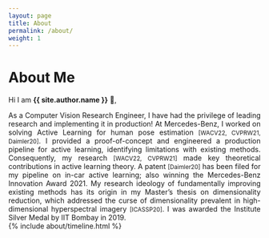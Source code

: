 ```yaml
---
layout: page
title: About
permalink: /about/
weight: 1
---
```


# **About Me**

Hi I am **{{ site.author.name }}** :wave:,<br>
<div style="text-align: justify"> 
	As a Computer Vision Research Engineer, I have had the privilege of leading research and implementing it in production! At Mercedes-Benz, I worked on solving Active Learning for human pose estimation <small>[WACV22, CVPRW21, Daimler20]</small>. I provided a proof-of-concept and engineered a production pipeline for active learning, identifying limitations with existing methods. Consequently, my research <small>[WACV22, CVPRW21]</small> made key theoretical contributions in active learning theory. A patent <small>[Daimler20]</small> has been filed for my pipeline on in-car active learning; also winning the Mercedes-Benz Innovation Award 2021. My research ideology of fundamentally improving existing methods has its origin in my Master’s thesis on dimensionality reduction, which addressed the curse of dimensionality prevalent in high-dimensional hyperspectral imagery <small>[ICASSP20]</small>. I was awarded the Institute Silver Medal by IIT Bombay in 2019. </div>

<div class="row">
{% include about/timeline.html %}
</div>